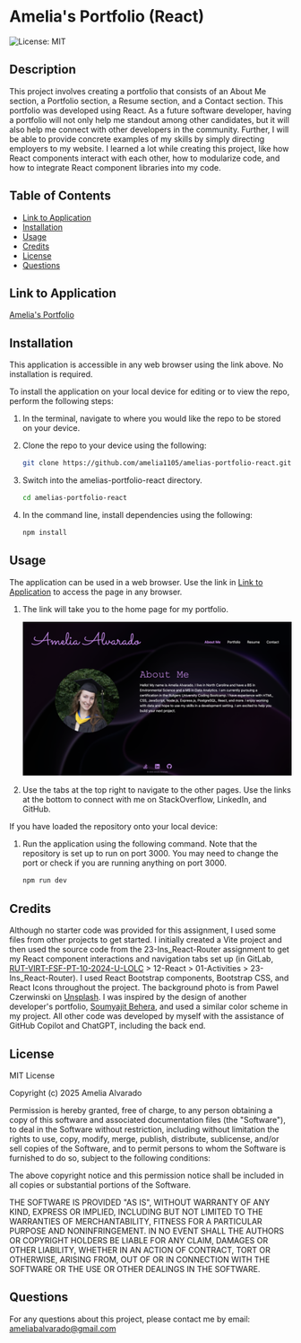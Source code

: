 # Amelia's Portfolio (React)

![License: MIT](https://img.shields.io/badge/License-MIT-yellow.svg)

## Description

This project involves creating a portfolio that consists of an About Me section, a Portfolio section, a Resume section, and a Contact section. This portfolio was developed using React. As a future software developer, having a portfolio will not only help me standout among other candidates, but it will also help me connect with other developers in the community. Further, I will be able to provide concrete examples of my skills by simply directing employers to my website. I learned a lot while creating this project, like how React components interact with each other, how to modularize code, and how to integrate React component libraries into my code.

## Table of Contents

- [Link to Application](#link-to-application)
- [Installation](#installation)
- [Usage](#usage)
- [Credits](#credits)
- [License](#license)
- [Questions](#questions)

## Link to Application

[Amelia's Portfolio](https://amelia-alvarado.netlify.app/)

## Installation

This application is accessible in any web browser using the link above. No installation is required.

To install the application on your local device for editing or to view the repo, perform the following steps:

1. In the terminal, navigate to where you would like the repo to be stored on your device.

2. Clone the repo to your device using the following:

    ```sh
    git clone https://github.com/amelia1105/amelias-portfolio-react.git
    ```

3. Switch into the amelias-portfolio-react directory. 

    ```sh
    cd amelias-portfolio-react
    ```

4. In the command line, install dependencies using the following:

    ```sh
    npm install
    ```

## Usage

The application can be used in a web browser. Use the link in [Link to Application](#link-to-application) to access the page in any browser.

1. The link will take you to the home page for my portfolio.

    ![portfolio main page](./client/src/assets/imgs/portfolio-homepage.png)

2. Use the tabs at the top right to navigate to the other pages. Use the links at the bottom to connect with me on StackOverflow, LinkedIn, and GitHub.

If you have loaded the repository onto your local device:

1. Run the application using the following command. Note that the repository is set up to run on port 3000. You may need to change the port or check if you are running anything on port 3000.

    ```sh
    npm run dev
    ```

## Credits

Although no starter code was provided for this assignment, I used some files from other projects to get started. I initially created a Vite project and then used the source code from the 23-Ins_React-Router assignment to get my React component interactions and navigation tabs set up (in GitLab, [RUT-VIRT-FSF-PT-10-2024-U-LOLC](https://git.bootcampcontent.com/Rutgers-University/RUT-VIRT-FSF-PT-10-2024-U-LOLC) > 12-React > 01-Activities > 23-Ins_React-Router). I used React Bootstrap components, Bootstrap CSS, and React Icons throughout the project. The background photo is from Pawel Czerwinski on [Unsplash](https://unsplash.com/photos/a-purple-abstract-background-with-curves-1A_dO4TFKgM?utm_content=creditCopyText&utm_medium=referral&utm_source=unsplash). I was inspired by the design of another developer's portfolio, [Soumyajit Behera](https://soumyajit.vercel.app/), and used a similar color scheme in my project. All other code was developed by myself with the assistance of GitHub Copilot and ChatGPT, including the back end.

## License

MIT License

Copyright (c) 2025 Amelia Alvarado

Permission is hereby granted, free of charge, to any person obtaining a copy
of this software and associated documentation files (the "Software"), to deal
in the Software without restriction, including without limitation the rights
to use, copy, modify, merge, publish, distribute, sublicense, and/or sell
copies of the Software, and to permit persons to whom the Software is
furnished to do so, subject to the following conditions:

The above copyright notice and this permission notice shall be included in all
copies or substantial portions of the Software.

THE SOFTWARE IS PROVIDED "AS IS", WITHOUT WARRANTY OF ANY KIND, EXPRESS OR
IMPLIED, INCLUDING BUT NOT LIMITED TO THE WARRANTIES OF MERCHANTABILITY,
FITNESS FOR A PARTICULAR PURPOSE AND NONINFRINGEMENT. IN NO EVENT SHALL THE
AUTHORS OR COPYRIGHT HOLDERS BE LIABLE FOR ANY CLAIM, DAMAGES OR OTHER
LIABILITY, WHETHER IN AN ACTION OF CONTRACT, TORT OR OTHERWISE, ARISING FROM,
OUT OF OR IN CONNECTION WITH THE SOFTWARE OR THE USE OR OTHER DEALINGS IN THE
SOFTWARE.

## Questions

For any questions about this project, please contact me by email: ameliabalvarado@gmail.com